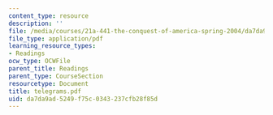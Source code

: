 ```yaml
---
content_type: resource
description: ''
file: /media/courses/21a-441-the-conquest-of-america-spring-2004/da7da9ad5249f75c0343237cfb28f85d_telegrams.pdf
file_type: application/pdf
learning_resource_types:
- Readings
ocw_type: OCWFile
parent_title: Readings
parent_type: CourseSection
resourcetype: Document
title: telegrams.pdf
uid: da7da9ad-5249-f75c-0343-237cfb28f85d
---
```

